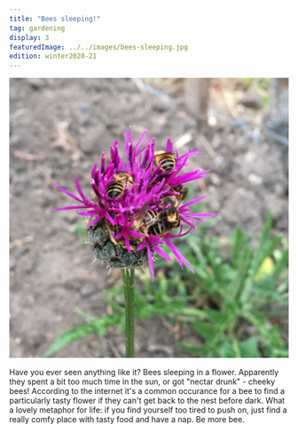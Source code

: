 ```yaml
---
title: "Bees sleeping!"
tag: gardening
display: 3
featuredImage: ../../images/bees-sleeping.jpg
edition: winter2020-21
---
```

![Bees sleeping](../../images/bees-sleeping.jpg)

Have you ever seen anything like it? Bees sleeping in a flower. Apparently they spent a bit too much time in the sun, or got "nectar drunk" - cheeky bees! According to the internet it's a common occurance for a bee to find a particularly tasty flower if they can't get back to the nest before dark. What a lovely metaphor for life: if you find yourself too tired to push on, just find a really comfy place with tasty food and have a nap. Be more bee. 